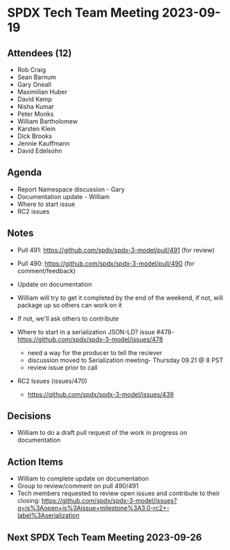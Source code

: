 # SPDX Tech Team Meeting 2023-09-19

## Attendees (12)
* Rob Craig
* Sean Barnum
* Gary Oneall
* Maximilian Huber
* David Kemp
* Nisha Kumar
* Peter Monks
* William Bartholomew
* Karsten Klein
* Dick Brooks
* Jennie Kauffmann
* David Edelsohn

## Agenda
* Report Namespace discussion - Gary
* Documentation update - William
* Where to start issue
* RC2 issues

## Notes
* Pull 491: https://github.com/spdx/spdx-3-model/pull/491 (for review)
* Pull 490: https://github.com/spdx/spdx-3-model/pull/490 (for comment/feedback)

*  Update on documentation
  * William will try to get it completed by the end of the weekend, if not, will package up so others can work on it
  * If not, we'll ask others to contribute

* Where to start in a serialization JSON-LD? issue #478- https://github.com/spdx/spdx-3-model/issues/478
  * need a way for the producer to tell the reciever
  * discussion moved to Serialization meeting- Thursday 09.21 @ 8 PST
  * review issue prior to call

* RC2 Issues (issues/470)
  * https://github.com/spdx/spdx-3-model/issues/439

## Decisions
* William to do a draft pull request of the work in progress on documentation

## Action Items
* William to complete update on documentation
* Group to review/comment on pull 490/491
* Tech members requested to review open issues and contribute to their closing: https://github.com/spdx/spdx-3-model/issues?q=is%3Aopen+is%3Aissue+milestone%3A3.0-rc2+-label%3Aserialization

## Next SPDX Tech Team Meeting 2023-09-26
